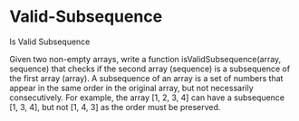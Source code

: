 # Valid-Subsequence

Is Valid Subsequence

Given two non-empty arrays, write a function isValidSubsequence(array, sequence) that checks if the second array (sequence) is a subsequence of the first array (array). A subsequence of an array is a set of numbers that appear in the same order in the original array, but not necessarily consecutively. For example, the array [1, 2, 3, 4] can have a subsequence [1, 3, 4], but not [1, 4, 3] as the order must be preserved.

